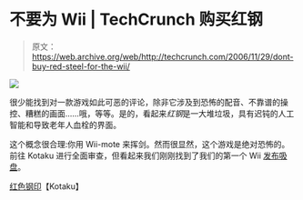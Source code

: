 # 不要为 Wii | TechCrunch 购买红钢

> 原文：<https://web.archive.org/web/http://techcrunch.com/2006/11/29/dont-buy-red-steel-for-the-wii/>

![](img/16e68f34a98cd2e0357db8cc60a59f69.png)

很少能找到对一款游戏如此可恶的评论，除非它涉及到恐怖的配音、不靠谱的操控、糟糕的画面……哦，等等。是的，看起来*红钢*是一大堆垃圾，具有迟钝的人工智能和导致老年人血栓的界面。

这个概念很合理:你用 Wii-mote 来挥剑。然而很显然，这个游戏是绝对恐怖的。前往 Kotaku 进行全面审查，但看起来我们刚刚找到了我们的第一个 Wii [发布吸盘](https://web.archive.org/web/20160305211039/http://www.joystiq.com/2006/11/16/the-10-worst-launch-titles/)。

[红色钢印](https://web.archive.org/web/20160305211039/http://www.kotaku.com/gaming//red-steel-impressions-217969.php)【Kotaku】